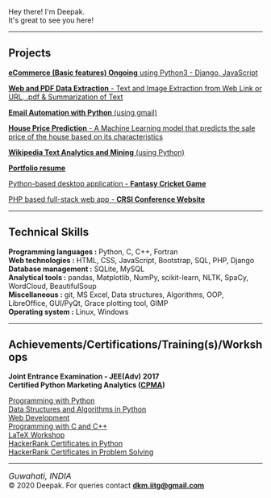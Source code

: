 

<div>
		<p>Hey there! I'm Deepak.<br/>
		It's great to see you here!</p>
</div>
<hr>
	
<h2>Projects</h2>
<p><a href="https://github.com/deepak-mandal/eCommerce"><b>eCommerce (Basic features) Ongoing</b> using Python3 - Django, JavaScript </a></p>
<p><a href="https://github.com/deepak-mandal/DueDash"><b>Web and PDF Data Extraction</b> - Text and Image Extraction from Web Link or URL, .pdf & Summarization of Text </a></p>
<p><a href="https://github.com/deepak-mandal/Email-Automation-with-Python"><b>Email Automation with Python</b> (using gmail) </a></p>
<p><a href="https://github.com/deepak-mandal/SalePricePrediction"><b>House Price Prediction</b> - A Machine Learning model that predicts the sale price of the house based on its characteristics</a></p>
<p><a href="https://github.com/deepak-mandal/Word-Cloud-from-Text-Mining"><b>Wikipedia Text Analytics and Mining</b> (using Python)</a></p>
<p><a href="https://github.com/deepak-mandal/deepak-mandal.github.io"><b>Portfolio resume</b></a></p>
<p><a href="https://github.com/deepak-mandal/Game">Python-based desktop application - <b>Fantasy Cricket Game</b> </a></p>
<p><a href="">PHP based full-stack web app - <b>CRSI Conference Website</b> </a></p>
		
<hr/>

<h2>Technical Skills</h2>
<b>Programming languages :</b> Python, C, C++, Fortran<br/>
<b>Web technologies :</b> HTML, CSS, JavaScript, Bootstrap, SQL, PHP, Django<br/>
<b>Database management :</b> SQLite, MySQL<br/>
<b>Analytical tools :</b> pandas, Matplotlib, NumPy, scikit-learn, NLTK, SpaCy, WordCloud, BeautifulSoup<br/>
<b>Miscellaneous :</b> git, MS Excel, Data structures, Algorithms, OOP, LibreOffice, GUI/PyQt, Grace plotting tool, GIMP<br/>
<b>Operating system :</b> Linux, Windows<br/>

<hr/>
		
<h2>Achievements/Certifications/Training(s)/Workshops</h2>
<b>Joint Entrance Examination - JEE(Adv) 2017</b><br/>
<b>Certified Python Marketing Analytics (<a href="https://drive.google.com/file/d/1gEPhMKFntl1qX1xWGKyjScFEp4gmOByN/view?usp=sharing" target="_blank">CPMA</a>)</b><br/>

<a href="https://drive.google.com/file/d/1t8tNXF_OBaTuzIt-9aDfUtLJz5JcQmCi/view?usp=sharing" target="_blank">Programming with Python</a><br/>
<a href="https://drive.google.com/file/d/1mH_NdkbsSqRen6IRdB6op2M679mXW0XQ/view?usp=sharing" target="_blank">Data Structures and Algorithms in Python</a><br>
<a href="https://drive.google.com/file/d/1ubIY_m1tYISwxyxLs1mhA90fDjmP-fPp/view?usp=sharing" target="_blank">Web Development</a><br>
<a href="https://drive.google.com/file/d/1arGccgA93zUGyAr2Y8N7NQ4CH8sc_Jwu/view?usp=sharing" target="_blank">Programming with C and C++</a><br/>
<a href="https://drive.google.com/file/d/1zJ26AC099Bv1wbsFc68NfxGz2LkNiJND/view?usp=sharing" target="_blank">LaTeX Workshop</a><br/>
<a href="https://www.hackerrank.com/certificates/a43ba88c024e" target="_blank">HackerRank Certificates in Python</a><br/>
<a href="https://drive.google.com/file/d/1V14GdTpM4_cv7VZXTaCmafxbrpplAa5x/view?usp=sharing" target="_blank">HackerRank Certificates in Problem Solving</a><br/>

<hr/>


<p><i class="fa fa-map-marker" style="font-size:16px">  Guwahati, INDIA</i><br/>&copy; 2020 Deepak. For queries contact <a href="mailto:dkmiitg@gmail.com"><b>dkm.iitg@gmail.com</b></a>  </p>	
			
			



  


<!--
**deepak-mandal/deepak-mandal** is a ✨ _special_ ✨ repository because its `README.md` (this file) appears on your GitHub profile.

Here are some ideas to get you started:

- 🔭 I’m currently working on ...
- 🌱 I’m currently learning ...
- 👯 I’m looking to collaborate on ...
- 🤔 I’m looking for help with ...
- 💬 Ask me about ...
- 📫 How to reach me: ...
- 😄 Pronouns: ...
- ⚡ Fun fact: ...
-->
